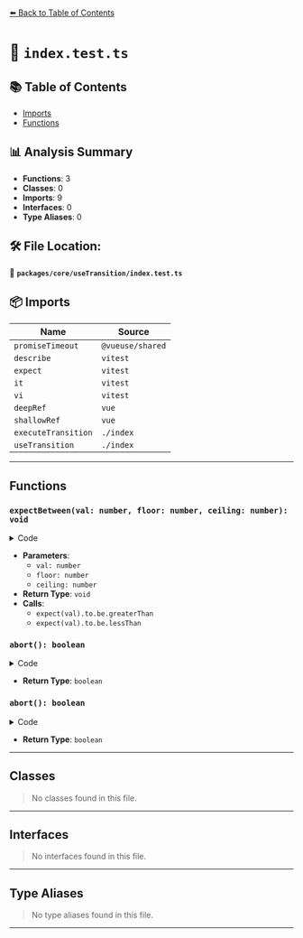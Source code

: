 [⬅️ Back to Table of Contents](../../../index.md)

# 📄 `index.test.ts`

## 📚 Table of Contents

- [Imports](#imports)
- [Functions](#functions)

## 📊 Analysis Summary

- **Functions**: 3
- **Classes**: 0
- **Imports**: 9
- **Interfaces**: 0
- **Type Aliases**: 0

## 🛠️ File Location:
📂 **`packages/core/useTransition/index.test.ts`**

## 📦 Imports

| Name | Source |
|------|--------|
| `promiseTimeout` | `@vueuse/shared` |
| `describe` | `vitest` |
| `expect` | `vitest` |
| `it` | `vitest` |
| `vi` | `vitest` |
| `deepRef` | `vue` |
| `shallowRef` | `vue` |
| `executeTransition` | `./index` |
| `useTransition` | `./index` |


---

## Functions

### `expectBetween(val: number, floor: number, ceiling: number): void`

<details><summary>Code</summary>

```ts
function expectBetween(val: number, floor: number, ceiling: number) {
  expect(val).to.be.greaterThan(floor)
  expect(val).to.be.lessThan(ceiling)
}
```
</details>

- **Parameters**:
  - `val: number`
  - `floor: number`
  - `ceiling: number`
- **Return Type**: `void`
- **Calls**:
  - `expect(val).to.be.greaterThan`
  - `expect(val).to.be.lessThan`
### `abort(): boolean`

<details><summary>Code</summary>

```ts
() => abort
```
</details>

- **Return Type**: `boolean`
### `abort(): boolean`

<details><summary>Code</summary>

```ts
() => abort
```
</details>

- **Return Type**: `boolean`

---

## Classes

> No classes found in this file.


---

## Interfaces

> No interfaces found in this file.


---

## Type Aliases

> No type aliases found in this file.


---
